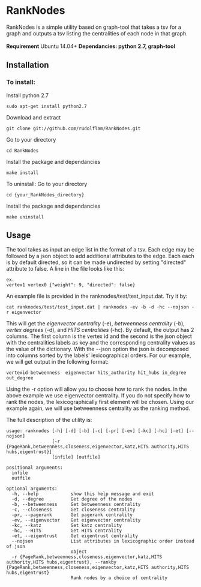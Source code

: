 # RankNodes
RankNodes is a simple utility based on graph-tool that takes a tsv for a graph and outputs a tsv listing the centralities of each node in that graph.
<br><br>
**Requirement** Ubuntu 14.04+
<b> Dependancies: python 2.7, graph-tool</b>
## Installation

### To install:
Install python 2.7
```
sudo apt-get install python2.7 
```
Download and extract
```
git clone git://github.com/rudolflam/RankNodes.git 
```
Go to your directory
```
cd RankNodes
```
Install the package and dependancies
```
make install
```


To uninstall:
Go to your directory
```
cd {your_RankNodes_directory}
```
Install the package and dependancies
```
make uninstall
```
## Usage
The tool takes as input an edge list in the format of a tsv. Each edge may be followed by a json object to add additional attributes to the edge. Each each is by default directed, so it can be made undirected by setting "directed" attribute to false. A line in the file looks like this:

```
ex.
vertex1 vertex0 {"weight": 9, "directed": false}
```

An example file is provided in the ranknodes/test/test_input.dat. Try it by:
```
cat ranknodes/test/test_input.dat | ranknodes -ev -b -d -hc --nojson -r eigenvector
```
This will get the *eigenvector centrality* (-e), *betweenness centrality* (-b), *vertex degrees* (-d), and *HITS centralities* (-hc). By default, the output has 2 columns. The first column is the vertex id and the second is the json object with the centralities labels as key and the corresponding centrality values as the value of the dictionary. With the --json option the json is decomposed into columns sorted by the labels' lexicographical orders. For our example, we will get output in the following format:
```
vertexid betweenness  eigenvector hits_authority hit_hubs in_degree out_degree
```
Using the -r option will allow you to choose how to rank the nodes. In the above example we use eigenvector centrality. If you do not specify how to rank the nodes, the lexicographically first element will be chosen. Using our example again, we will use betweenness centrality as the ranking method.

The full description of the utility is:
```
usage: ranknodes [-h] [-d] [-b] [-c] [-pr] [-ev] [-kc] [-hc] [-et] [--nojson]
                 [-r {PageRank,betweenness,closeness,eigenvector,katz,HITS authority,HITS hubs,eigentrust}]
                 [infile] [outfile]

positional arguments:
  infile
  outfile

optional arguments:
  -h, --help            show this help message and exit
  -d, --degree          Get degree of the nodes
  -b, --betweenness     Get betweenness centrality
  -c, --closeness       Get closeness centrality
  -pr, --pagerank       Get pagerank centrality
  -ev, --eigenvector    Get eigenvector centrality
  -kc, --katz           Get katz centrality
  -hc, --HITS           Get HITS centrality
  -et, --eigentrust     Get eigentrust centrality
  --nojson              List attributes in lexicographic order instead of json
                        object
  -r {PageRank,betweenness,closeness,eigenvector,katz,HITS authority,HITS hubs,eigentrust}, --rankby {PageRank,betweenness,closeness,eigenvector,katz,HITS authority,HITS hubs,eigentrust}
                        Rank nodes by a choice of centrality
```
